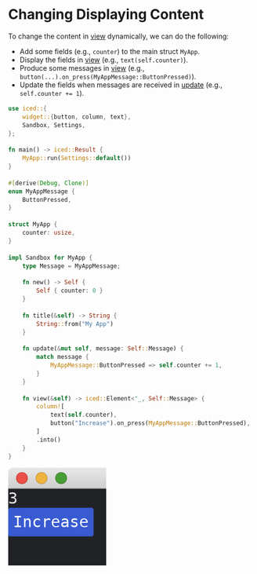 # Changing Displaying Content

To change the content in [view](https://docs.iced.rs/iced/trait.Sandbox.html#tymethod.view) dynamically, we can do the following:

* Add some fields (e.g., `counter`) to the main struct `MyApp`.
* Display the fields in [view](https://docs.iced.rs/iced/trait.Sandbox.html#tymethod.view) (e.g., `text(self.counter)`).
* Produce some messages in [view](https://docs.iced.rs/iced/trait.Sandbox.html#tymethod.view) (e.g., `button(...).on_press(MyAppMessage::ButtonPressed)`).
* Update the fields when messages are received in [update](https://docs.iced.rs/iced/trait.Sandbox.html#tymethod.update) (e.g., `self.counter += 1`).

```rust
use iced::{
    widget::{button, column, text},
    Sandbox, Settings,
};

fn main() -> iced::Result {
    MyApp::run(Settings::default())
}

#[derive(Debug, Clone)]
enum MyAppMessage {
    ButtonPressed,
}

struct MyApp {
    counter: usize,
}

impl Sandbox for MyApp {
    type Message = MyAppMessage;

    fn new() -> Self {
        Self { counter: 0 }
    }

    fn title(&self) -> String {
        String::from("My App")
    }

    fn update(&mut self, message: Self::Message) {
        match message {
            MyAppMessage::ButtonPressed => self.counter += 1,
        }
    }

    fn view(&self) -> iced::Element<'_, Self::Message> {
        column![
            text(self.counter),
            button("Increase").on_press(MyAppMessage::ButtonPressed),
        ]
        .into()
    }
}
```

![Producing and receiving messages](./pic/changing_displaying_content.png)
